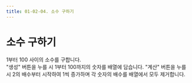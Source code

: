 ```yaml
---
title: 01-02-04. 소수 구하기
---
```


# 소수 구하기

1부터 100 사이의 소수를 구합니다.  
"생성" 버튼을 누를 시 1부터 100까지의 숫자를 배열에 담습니다.
"계산" 버튼을 누를 시 2의 배수부터 시작하여 1씩 증가하며 각 숫자의 배수를 배열에서 모두 제거합니다.
